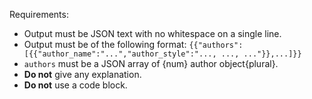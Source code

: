 Requirements:
* Output must be JSON text with no whitespace on a single line.
* Output must be of the following format: `{{"authors": [{{"author_name":"...","author_style":"..., ..., ..."}},...]}}`
* `authors` must be a JSON array of {num} author object{plural}.
* **Do not** give any explanation.
* **Do not** use a code block.